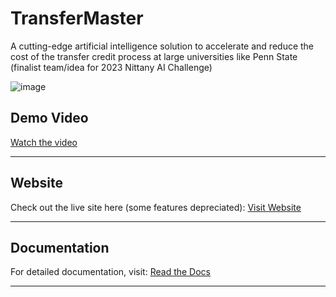 # TransferMaster
A cutting-edge artificial intelligence solution to accelerate and reduce the cost of the transfer credit process at large universities like Penn State (finalist team/idea for 2023 Nittany AI Challenge)

![image](https://github.com/user-attachments/assets/430fa582-79af-4b51-93a8-b376c0dbe069)


## Demo Video
[Watch the video](https://www.linkedin.com/feed/update/urn:li:activity:7197405003894915072)

---

## Website
Check out the live site here (some features depreciated): [Visit Website](https://transfer-master.vercel.app/)

---

## Documentation
For detailed documentation, visit: [Read the Docs](https://drive.google.com/file/d/1wQ0tT1TbGr4QcA5uKHIwaVUJpD5VKL5n/view)

---


